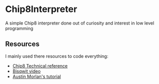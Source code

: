 # Chip8Interpreter

A simple Chip8 interpreter done out of curiosity and interest in low level programming


## Resources
I mainly used there resources to code everything:

* [Chip8 Technical reference](http://devernay.free.fr/hacks/chip8/C8TECH10.HTM#2.3)
* [Bisqwit video](https://www.youtube.com/watch?v=rpLoS7B6T94)
* [Austin Morlan's tutorial](https://austinmorlan.com/posts/chip8_emulator/)
